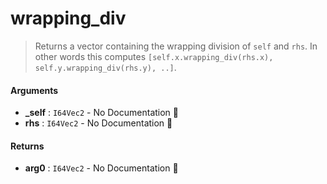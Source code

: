 # wrapping\_div

>  Returns a vector containing the wrapping division of `self` and `rhs`.
>  In other words this computes `[self.x.wrapping_div(rhs.x), self.y.wrapping_div(rhs.y), ..]`.

#### Arguments

- **\_self** : `I64Vec2` \- No Documentation 🚧
- **rhs** : `I64Vec2` \- No Documentation 🚧

#### Returns

- **arg0** : `I64Vec2` \- No Documentation 🚧